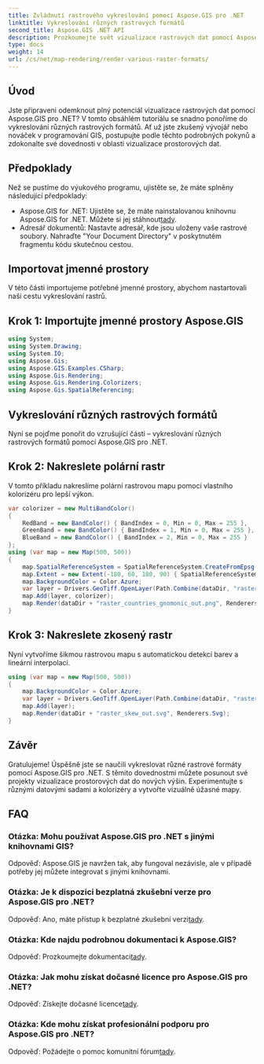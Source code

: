 ```yaml
---
title: Zvládnutí rastrového vykreslování pomocí Aspose.GIS pro .NET
linktitle: Vykreslování různých rastrových formátů
second_title: Aspose.GIS .NET API
description: Prozkoumejte svět vizualizace rastrových dat pomocí Aspose.GIS pro .NET. Naučte se bez námahy vykreslovat úžasné mapy v různých formátech. Stáhnout teď!
type: docs
weight: 14
url: /cs/net/map-rendering/render-various-raster-formats/
---
```

## Úvod
Jste připraveni odemknout plný potenciál vizualizace rastrových dat pomocí Aspose.GIS pro .NET? V tomto obsáhlém tutoriálu se snadno ponoříme do vykreslování různých rastrových formátů. Ať už jste zkušený vývojář nebo nováček v programování GIS, postupujte podle těchto podrobných pokynů a zdokonalte své dovednosti v oblasti vizualizace prostorových dat.
## Předpoklady
Než se pustíme do výukového programu, ujistěte se, že máte splněny následující předpoklady:
- Aspose.GIS for .NET: Ujistěte se, že máte nainstalovanou knihovnu Aspose.GIS for .NET. Můžete si jej stáhnout[tady](https://releases.aspose.com/gis/net/).
- Adresář dokumentů: Nastavte adresář, kde jsou uloženy vaše rastrové soubory. Nahraďte "Your Document Directory" v poskytnutém fragmentu kódu skutečnou cestou.
## Importovat jmenné prostory
V této části importujeme potřebné jmenné prostory, abychom nastartovali naši cestu vykreslování rastrů.
## Krok 1: Importujte jmenné prostory Aspose.GIS
```csharp
using System;
using System.Drawing;
using System.IO;
using Aspose.Gis;
using Aspose.GIS.Examples.CSharp;
using Aspose.Gis.Rendering;
using Aspose.Gis.Rendering.Colorizers;
using Aspose.Gis.SpatialReferencing;
```
## Vykreslování různých rastrových formátů
Nyní se pojďme ponořit do vzrušující části – vykreslování různých rastrových formátů pomocí Aspose.GIS pro .NET.
## Krok 2: Nakreslete polární rastr
V tomto příkladu nakreslíme polární rastrovou mapu pomocí vlastního kolorizéru pro lepší výkon.
```csharp
var colorizer = new MultiBandColor()
{
    RedBand = new BandColor() { BandIndex = 0, Min = 0, Max = 255 },
    GreenBand = new BandColor() { BandIndex = 1, Min = 0, Max = 255 },
    BlueBand = new BandColor() { BandIndex = 2, Min = 0, Max = 255 }
};
using (var map = new Map(500, 500))
{
    map.SpatialReferenceSystem = SpatialReferenceSystem.CreateFromEpsg(102034);
    map.Extent = new Extent(-180, 60, 180, 90) { SpatialReferenceSystem = SpatialReferenceSystem.Wgs84 };
    map.BackgroundColor = Color.Azure;
    var layer = Drivers.GeoTiff.OpenLayer(Path.Combine(dataDir, "raster_countries.tif"));
    map.Add(layer, colorizer);
    map.Render(dataDir + "raster_countries_gnomonic_out.png", Renderers.Png);
}
```
## Krok 3: Nakreslete zkosený rastr
Nyní vytvoříme šikmou rastrovou mapu s automatickou detekcí barev a lineární interpolací.
```csharp
using (var map = new Map(500, 500))
{
    map.BackgroundColor = Color.Azure;
    var layer = Drivers.GeoTiff.OpenLayer(Path.Combine(dataDir, "raster_skew.tif"));
    map.Add(layer);
    map.Render(dataDir + "raster_skew_out.svg", Renderers.Svg);
}
```
## Závěr
Gratulujeme! Úspěšně jste se naučili vykreslovat různé rastrové formáty pomocí Aspose.GIS pro .NET. S těmito dovednostmi můžete posunout své projekty vizualizace prostorových dat do nových výšin. Experimentujte s různými datovými sadami a kolorizéry a vytvořte vizuálně úžasné mapy.
## FAQ
### Otázka: Mohu používat Aspose.GIS pro .NET s jinými knihovnami GIS?
Odpověď: Aspose.GIS je navržen tak, aby fungoval nezávisle, ale v případě potřeby jej můžete integrovat s jinými knihovnami.
### Otázka: Je k dispozici bezplatná zkušební verze pro Aspose.GIS pro .NET?
 Odpověď: Ano, máte přístup k bezplatné zkušební verzi[tady](https://releases.aspose.com/).
### Otázka: Kde najdu podrobnou dokumentaci k Aspose.GIS?
 Odpověď: Prozkoumejte dokumentaci[tady](https://reference.aspose.com/gis/net/).
### Otázka: Jak mohu získat dočasné licence pro Aspose.GIS pro .NET?
 Odpověď: Získejte dočasné licence[tady](https://purchase.aspose.com/temporary-license/).
### Otázka: Kde mohu získat profesionální podporu pro Aspose.GIS pro .NET?
 Odpověď: Požádejte o pomoc komunitní fórum[tady](https://forum.aspose.com/c/gis/33).